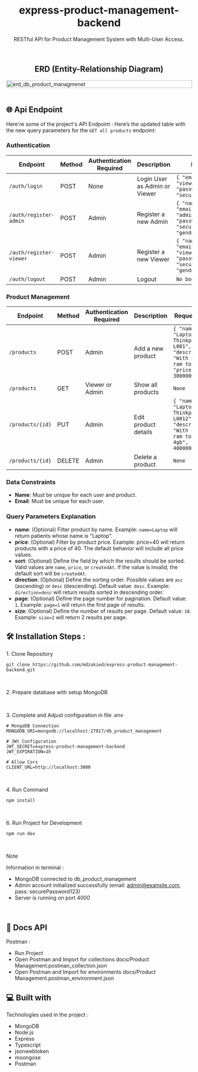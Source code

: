 <h1 align="center" id="title">express-product-management-backend</h1>

<p align="center" id="description">RESTful API for Product Management System with Multi-User Access.</p>

<br>
<h2 align="center">ERD (Entity-Relationship Diagram)</h2>
<div style="display: flex; justify-content: center;">
<img width="100%" alt="erd_db_product_managmenet" src="https://github.com/user-attachments/assets/b952c2b3-2eaa-44cc-8ea5-3667129e7baf">
</div>

<br>
<h2>🌐 Api Endpoint</h2>

Here're some of the project's API Endpoint :
Here’s the updated table with the new query parameters for the `GET all products` endpoint:

<h3>Authentication</h3>

| Endpoint                     | Method | Authentication Required | Description                                    | Request Body                                                                                  |
|------------------------------|--------|-------------------------|------------------------------------------------|------------------------------------------------------------------------------------------------|
| `/auth/login`                 | POST   | None                    | Login User as Admin or Viewer                 | `{ "email": "viewer@example.com", "password": "securePassword123" }`                              |
| `/auth/register-admin`        | POST   | Admin                   | Register a new Admin                          | `{ "name": "AdminNew", "email": "adminNew@example.com", "password": "securePassword123", "gender": "Male" }` |
| `/auth/register-viewer`       | POST   | Admin                   | Register a new Viewer                         | `{ "name": "Viewer", "email": "viewer@example.com", "password": "securePassword123", "gender": "Female" }` |
| `/auth/logout`                | POST   | Admin                   | Logout                                        | `No body`                                                                                       |

<h3>Product Management</h3>

| Endpoint                     | Method | Authentication Required | Description                                       | Request Body                                                                                  | Query Parameters           |
|------------------------------|--------|-------------------------|---------------------------------------------------|------------------------------------------------------------------------------------------------|----------------------------|
| `/products`                   | POST   | Admin                   | Add a new product                                | `{ "name": "Laptop Thinkpad L001", "description": "With upgrade ram to 12gb", "price": 3000000 }`  | None                       |
| `/products`                   | GET    | Viewer or Admin          | Show all products                               | `None`                                                                                           | 'name=Laptop&price=40&page=2&size=1&sort=name&direction=asc'  |
| `/products/{id}`             | PUT    | Admin                   | Edit product details                            | `{ "name": "Laptop Thinkpad L0012", "description": "With upgrade ram to 12gb + 4gb", "price": 4000000 }` | None                       |
| `/products/{id}`              | DELETE | Admin                   | Delete a product                                | `None`                                                                                           | None                       |

<h3>Data Constraints</h3>

- **Name**: Must be unique for each user and product.
- **Email**: Must be unique for each user.

<h3>Query Parameters Explanation</h3>

- **name**: (Optional) Filter product by name. Example: `name=Laptop` will return patients whose name is "Laptop".
- **price**: (Optional) Filter by product price. Example: price=40 will return products with a price of 40. The default behavior will include all price values.
- **sort**: (Optional) Define the field by which the results should be sorted. Valid values are `name`, `price`, or `createdAt`. If the value is invalid, the default sort will be `createdAt`.
- **direction**: (Optional) Define the sorting order. Possible values are `asc` (ascending) or `desc` (descending). Default value: `desc`. Example: `direction=desc` will return results sorted in descending order.
- **page**: (Optional) Define the page number for pagination. Default value: `1`. Example: `page=1` will return the first page of results.
- **size**: (Optional) Define the number of results per page. Default value: `10`. Example: `size=2` will return 2 results per page.

  
<h2>🛠️ Installation Steps :</h2>

<p>1. Clone Repository</p>

```
git clone https://github.com/mdzakied/express-product-management-backend.git
```

<br />
<p>2. Prepare database with setup MongoDB </p>

<br />
<p>3. Complete and Adjust configuration in file .env</p>

```
# MongoDB Connection
MONGODB_URI=mongodb://localhost:27017/db_product_management

# JWt Configuration
JWT_SECRET=express-product-management-backend
JWT_EXPIRATION=1h

# Allow Cors
CLIENT_URL=http://localhost:3000
```

<br />
<p>4. Run Command</p>

```
npm install
```

<br />
<p>6. Run Project for Development</p>

```
npm run dev 
```

<br />

> [!NOTE]
> Information in terminal :
> * MongoDB connected to db_product_management
> * Admin account initialized successfully (email: admin@example.com, pass: securePassword123)
> * Server is running on port 4000

<br />
<h2>📃 Docs API</h2>
  
Postman :
* Run Project
* Open Postman and Import for collections docs/Product Management.postman_collection.json
* Open Postman and Import for environments docs/Product Management.postman_environment.json


<h2>💻 Built with</h2>

Technologies used in the project :

*   MongoDB
*   Node.js
*   Express
*   Typescript
*   jsonwebtoken
*   moongose
*   Postman
